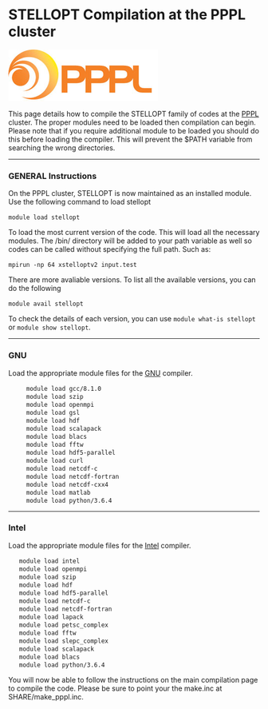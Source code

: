 STELLOPT Compilation at the PPPL cluster
========================================

![](images/PPPL-LOGO-FNLWH-GRADIENT_300px_WEB.jpg)

This page details how to compile the STELLOPT family of codes at the
[PPPL](@http://www.pppl.gov/) cluster. The proper modules need to be
loaded then compilation can begin. Please note that if you require
additional module to be loaded you should do this before loading the
compiler. This will prevent the \$PATH variable from searching the wrong
directories.

------------------------------------------------------------------------

### GENERAL Instructions

On the PPPL cluster, STELLOPT is now maintained as an installed module.
Use the following command to load stellopt

    module load stellopt

To load the most current version of the code. This will load all the
necessary modules. The /bin/ directory will be added to your path
variable as well so codes can be called without specifying the full
path. Such as:

	mpirun -np 64 xstelloptv2 input.test

There are more avaliable versions. To list all the available versions,
you can do the following

```
module avail stellopt
```

To check the details of each version, you can use `module what-is
stellopt` or `module show stellopt`.


------------------------------------------------------------------------

### GNU

Load the appropriate module files for the [GNU](https://gcc.gnu.org/)
compiler.

```
     module load gcc/8.1.0
     module load szip
     module load openmpi
     module load gsl
     module load hdf
     module load scalapack
     module load blacs
     module load fftw
     module load hdf5-parallel
     module load curl
     module load netcdf-c
     module load netcdf-fortran
     module load netcdf-cxx4
     module load matlab
     module load python/3.6.4
```

------------------------------------------------------------------------

### Intel

Load the appropriate module files for the [Intel](https://software.intel.com/en-us/fortran-compilers)
compiler.

```
   module load intel
   module load openmpi
   module load szip
   module load hdf
   module load hdf5-parallel
   module load netcdf-c
   module load netcdf-fortran
   module load lapack
   module load petsc_complex
   module load fftw
   module load slepc_complex
   module load scalapack
   module load blacs
   module load python/3.6.4
```

You will now be able to follow the instructions on the main compilation
page to compile the code. Please be sure to point your the make.inc at
SHARE/make\_pppl.inc.
